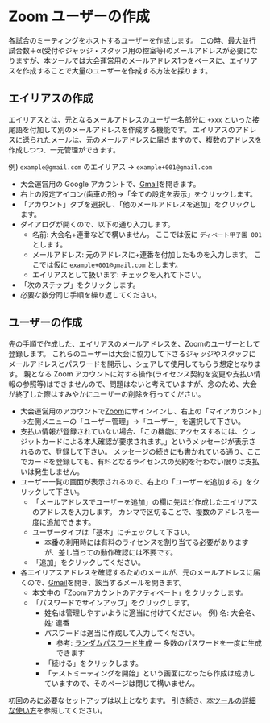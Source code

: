 # Zoom ユーザーの作成

各試合のミーティングをホストするユーザーを作成します。
この時、最大並行試合数＋α(受付やジャッジ・スタッフ用の控室等)のメールアドレスが必要になりますが、本ツールでは大会運営用のメールアドレス1つをベースに、エイリアスを作成することで大量のユーザーを作成する方法を採ります。

## エイリアスの作成

エイリアスとは、元となるメールアドレスのユーザー名部分に `+xxx` といった接尾語を付加して別のメールアドレスを作成する機能です。
エイリアスのアドレスに送られたメールは、元のメールアドレスに届きますので、複数のアドレスを作成しつつ、一元管理ができます。

例) `example@gmail.com` のエイリアス → `example+001@gmail.com`

* 大会運営用の Google アカウントで、[Gmail](https://mail.google.com/)を開きます。
* 右上の設定アイコン(歯車の形)→「全ての設定を表示」をクリックします。
* 「アカウント」タブを選択し、「他のメールアドレスを追加」をクリックします。
* ダイアログが開くので、以下の通り入力します。
  * 名前: 大会名+連番などで構いません。
    ここでは仮に `ディベート甲子園 001` とします。
  * メールアドレス: 元のアドレスに+連番を付加したものを入力します。
    ここでは仮に `example+001@gmail.com` とします。
  * エイリアスとして扱います: チェックを入れて下さい。
* 「次のステップ」をクリックします。
* 必要な数分同じ手順を繰り返してください。

## ユーザーの作成

先の手順で作成した、エイリアスのメールアドレスを、Zoomのユーザーとして登録します。
これらのユーザーは大会に協力して下さるジャッジやスタッフにメールアドレスとパスワードを開示し、シェアして使用してもらう想定となります。
親となる Zoom アカウントに対する操作(ライセンス契約を変更や支払い情報の参照等)はできませんので、問題はないと考えていますが、念のため、大会が終了した際はすみやかにユーザーの削除を行ってください。

* 大会運営用のアカウントで[Zoom](https://zoom.us/)にサインインし、右上の「マイアカウント」→左側メニューの「ユーザー管理」→「ユーザー」を選択して下さい。
* 支払い情報が登録されていない場合、「この機能にアクセスするには、クレジットカードによる本人確認が要求されます。」というメッセージが表示されるので、登録して下さい。
  メッセージの続きにも書かれている通り、ここでカードを登録しても、有料となるライセンスの契約を行わない限りは支払いは発生しません。
* ユーザー一覧の画面が表示されるので、右上の「ユーザーを追加する」をクリックして下さい。
  * 「メールアドレスでユーザーを追加」の欄に先ほど作成したエイリアスのアドレスを入力します。
    カンマで区切ることで、複数のアドレスを一度に追加できます。
  * ユーザータイプは「基本」にチェックして下さい。
    * 本番の利用時には有料のライセンスを割り当てる必要がありますが、差し当っての動作確認には不要です。
  * 「追加」をクリックしてください。
* 各エイリアスアドレスを確認するためのメールが、元のメールアドレスに届くので、[Gmail](https://mail.google.com/)を開き、該当するメールを開きます。
  * 本文中の「Zoomアカウントのアクティベート」をクリックします。
  * 「パスワードでサインアップ」をクリックします。
    * 姓名は管理しやすいように適当に付けてください。
      例) 名: 大会名、姓: 連番
    * パスワードは適当に作成して入力してください。
      * 参考: [ランダムパスワード生成](https://www.luft.co.jp/cgi/randam.php) ― 多数のパスワードを一度に生成できます
    * 「続ける」をクリックします。
    * 「テストミーティングを開始」という画面になったら作成は成功していますので、そのページは閉じて構いません。

初回のみに必要なセットアップは以上となります。
引き続き、[本ツールの詳細な使い方](how-to-use.md)を参照してください。
